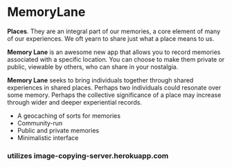 # MemoryLane

**Places**. They are an integral part of our memories, a core element of many of our experiences. We oft yearn to share just what a place means to us.

**Memory Lane** is an awesome new app that allows you to record memories associated with a specific location. You can choose to make them private or public, viewable by others, who can share in your nostalgia.

**Memory Lane** seeks to bring individuals together through shared experiences in shared places. Perhaps two individuals could resonate over some memory. Perhaps the collective significance of a place may increase through wider and deeper experiential records.

* A geocaching of sorts for memories
* Community-run
* Public and private memories
* Minimalistic interface

### utilizes image-copying-server.herokuapp.com
